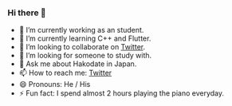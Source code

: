 ### Hi there 👋
- 🔭 I’m currently working as an student.
- 🌱 I’m currently learning C++ and Flutter.
- 👯 I’m looking to collaborate on [Twitter](https://twitter.com/FunChannel2000).
- 🤔 I’m looking for someone to study with.
- 💬 Ask me about Hakodate in Japan.
- 📫 How to reach me: [Twitter](https://twitter.com/FunChannel2000)
- 😄 Pronouns: He / His
- ⚡ Fun fact: I spend almost 2 hours playing the piano everyday.
